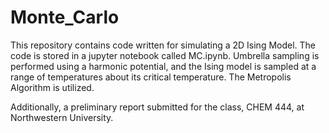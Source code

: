 # Monte_Carlo

This repository contains code written for simulating a 2D Ising Model. The code is stored in a jupyter notebook called MC.ipynb. Umbrella sampling is performed using a harmonic potential, and the Ising model is sampled at a range of temperatures about its critical temperature. The Metropolis Algorithm is utilized. 

Additionally, a preliminary report submitted for the class, CHEM 444, at Northwestern University. 
